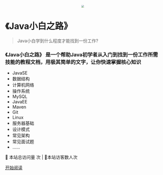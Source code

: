  <div align="center"> <img src="https://blog-1253198264.cos.ap-guangzhou.myqcloud.com/%E5%85%AC%E4%BC%97%E5%8F%B7HelloCoder.png"/  style="zoom:50%;"> </div>

# 《Java小白之路》

> Java小白学到什么程度才能找到一份工作?

### 《Java小白之路》 是一个帮助Java**初学者**从入门到找到一份工作所需技能的教程文档，用极其简单的文字，让你快速掌握核心知识
- JavaSE
- 数据结构
- 计算机网络
- 操作系统
- MySQL
- JavaEE 
- Maven
- Git
- Linux
- 服务器基础
- 设计模式
- 常见架构
- 常见面试题 
- ......

<span id="busuanzi_container_site_pv">
👀    本站总访问量 <span id="busuanzi_value_site_pv"></span>次
</span>| 🐒本站访客数<span id="busuanzi_value_site_uv"></span>人次

[开始阅读](/README.md)

